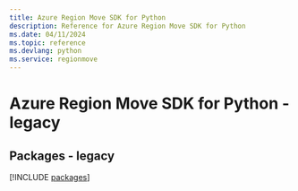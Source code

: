 ```yaml
---
title: Azure Region Move SDK for Python
description: Reference for Azure Region Move SDK for Python
ms.date: 04/11/2024
ms.topic: reference
ms.devlang: python
ms.service: regionmove
---
```

# Azure Region Move SDK for Python - legacy
## Packages - legacy
[!INCLUDE [packages](region-move-index.md)]